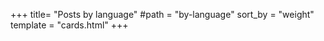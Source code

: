 +++
title= "Posts by language"
#path = "by-language"
sort_by = "weight"
template = "cards.html"
+++
